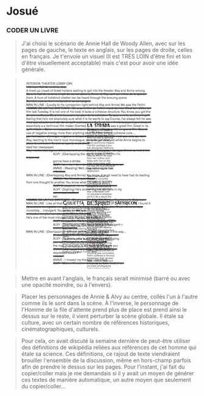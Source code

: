 # Josué #



### CODER UN LIVRE ###

>J'ai choisi le scénario de Annie Hall de Woody Allen, avec sur les pages de gauche, le texte en anglais, sur les pages de droite, celles en français.
Je t'envoie un visuel (Il est TRÈS LOIN d'être fini et loin d'être visuellement acceptable) mais c'est pour avoir une idée générale.

> ![](Annie.jpg)

>Mettre en avant l'anglais, le français serait minimisé (barré ou avec une opacité moindre, ou à l'envers).

>Placer les personnages de Annie & Alvy au centre, collés l'un à l'autre comme ils le sont dans la scène. À l'inverse, le personnage de l'Homme de la file d'attente prend plus de place est prend ainsi le dessus sur le reste, il vient perturber la scène globale. Il étale sa culture, avec un certain nombre de références historiques, cinématographiques, culturels.

>Pour cela, on avait discuté la semaine dernière de peut-être utiliser des définitions de wikipédia reliées aux références de cet homme qui étale sa science. Ces définitions, ce rajout de texte viendraient brouiller l'ensemble de la discussion, même en hors-champ parfois afin de prendre le dessus sur les pages. Pour l'instant, j'ai fait du copier/coller mais je me demandais si il y avait un moyen de générer ces textes de manière automatique, un autre moyen que seulement du copier/coller...